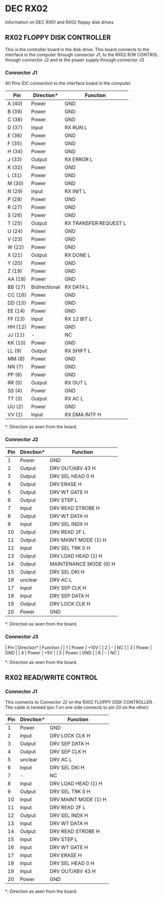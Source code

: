 # DEC RX02
Information on DEC RX01 and RX02 floppy disk drives

## RX02 FLOPPY DISK CONTROLLER
This is the controller board in the disk drive. This board connects to the interface in the computer through connector J1, to the RX02 R/W CONTROL through connector J2 and to the power supply through connector J3

### Connector J1
40 Pins IDC connection to the interface board in the computer

| Pin     | Direction*    | Function              |
|---------|---------------|-----------------------|
| A (40)  | Power         | GND                   |
| B (39)  | Power         | GND                   |
| C (38)  | Power         | GND                   |
| D (37)  | Input         | RX RUN L              |
| E (36)  | Power         | GND                   |
| F (35)  | Power         | GND                   |
| H (34)  | Power         | GND                   |
| J (33)  | Output        | RX ERROR L            |
| K (32)  | Power         | GND                   |
| L (31)  | Power         | GND                   |
| M (30)  | Power         | GND                   |
| N (29)  | Input         | RX INIT L             |
| P (28)  | Power         | GND                   |
| R (27)  | Power         | GND                   |
| S (26)  | Power         | GND                   |
| T (25)  | Output        | RX TRANSFER REQUEST L |
| U (24)  | Power         | GND                   |
| V (23)  | Power         | GND                   |
| W (22)  | Power         | GND                   |
| X (21)  | Output        | RX DONE L             |
| Y (20)  | Power         | GND                   |
| Z (19)  | Power         | GND                   |
| AA (18) | Power         | GND                   |
| BB (17) | Bidirectional | RX DATA L             |
| CC (16) | Power         | GND                   |
| DD (15) | Power         | GND                   |
| EE (14) | Power         | GND                   |
| FF (13) | Input         | RX 12 BIT L           |
| HH (12) | Power         | GND                   |
| JJ (11) | -             | NC                    |
| KK (10) | Power         | GND                   |
| LL (9)  | Output        | RX SHIFT L            |
| MM (8)  | Power         | GND                   |
| NN (7)  | Power         | GND                   |
| PP (6)  | Power         | GND                   |
| RR (5)  | Output        | RX OUT L              |
| SS (4)  | Power         | GND                   |
| TT (3)  | Output        | RX AC L               |
| UU (2)  | Power         | GND                   |
| VV (1)  | Input         | RX DMA INTF H         |

*: Direction as seen from the board.


### Connector J2

| Pin | Direction* | Function               |
|-----|------------|------------------------|
| 1   | Power      | GND                    |
| 2   | Output     | DRV OUT/ABV 43 H       |
| 3   | Output     | DRV SEL HEAD 0 H       |
| 4   | Output     | DRV ERASE H            |
| 5   | Output     | DRV WT GATE H          |
| 6   | Output     | DRV STEP L             |
| 7   | Input      | DRV READ STROBE H      |
| 8   | Output     | DRV WT DATA H          |
| 9   | Input      | DRV SEL INDX H         |
| 10  | Output     | DRV READ 2F L          |
| 11  | Output     | DRV MAINT MODE (1) H   |
| 12  | Input      | DRV SEL TRK 0 H        |
| 13  | Output     | DRV LOAD HEAD (1) H    |
| 14  | Output     | MAINTENANCE MODE (0) H |
| 15  | Output     | DRV SEL DKI H          |
| 16  | unclear    | DRV AC L               |
| 17  | Input      | DRV SEP CLK H          |
| 18  | Input      | DRV SEP DATA H         |
| 19  | Output     | DRV LOCK CLK H         |
| 20  | Power      | GND                    |

*: Direction as seen from the board.

### Connector J3

| Pin | Direction* | Function |
| 1   | Power      | +10V     |
| 2   | -          | NC       |
| 3   | Power      | GND      |
| 4   | Power      | +5V      |
| 5   | Power      | GND      |
| 6   | -          | NC       |

*: Direction as seen from the board.

## RX02 READ/WRITE CONTROL

### Connector J1
This connects to Connector J2 on the RX02 FLOPPY DISK CONTROLLER . The cable is twisted (pin 1 on one side connects to pin 20 on the other)

| Pin | Direction* | Function               |
|-----|------------|------------------------|
| 1   | Power      | GND                    |
| 2   | Input      | DRV LOCK CLK H         |
| 3   | Output     | DRV SEP DATA H         |
| 4   | Output     | DRV SEP CLK H          |
| 5   | unclear    | DRV AC L               |
| 6   | Input      | DRV SEL DKI H          |
| 7   | -          | NC                     |
| 8   | Input      | DRV LOAD HEAD (1) H    |
| 9   | Output     | DRV SEL TRK 0 H        |
| 10  | Input      | DRV MAINT MODE (1) H   |
| 11  | Input      | DRV READ 2F L          |
| 12  | Output     | DRV SEL INDX H         |
| 13  | Input      | DRV WT DATA H          |
| 14  | Output     | DRV READ STROBE H      |
| 15  | Input      | DRV STEP L             |
| 16  | Input      | DRV WT GATE H          |
| 17  | Input      | DRV ERASE H            |
| 18  | Input      | DRV SEL HEAD 0 H       |
| 19  | Input      | DRV OUT/ABV 43 H       |
| 20  | Power      | GND                    |

*: Direction as seen from the board.
